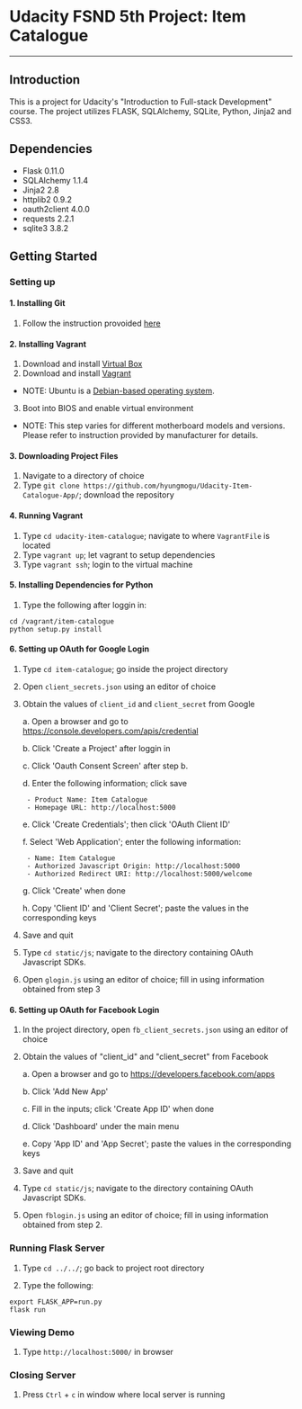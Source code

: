 # Udacity FSND 5th Project: Item Catalogue

---

## Introduction

This is a project for Udacity's "Introduction to Full-stack Development" course. The project utilizes FLASK, SQLAlchemy, SQLite, Python, Jinja2 and CSS3.

## Dependencies
- Flask 0.11.0
- SQLAlchemy 1.1.4
- Jinja2 2.8
- httplib2 0.9.2
- oauth2client 4.0.0
- requests 2.2.1
- sqlite3 3.8.2

## Getting Started
### Setting up

#### 1. Installing Git

1. Follow the instruction provoided [here](https://www.atlassian.com/git/tutorials/install-git)

#### 2. Installing Vagrant

1. Download and install [Virtual Box](https://www.virtualbox.org/)
2. Download and install [Vagrant](https://www.vagrantup.com/downloads.html)
  - NOTE: Ubuntu is a [Debian-based operating system](https://en.wikipedia.org/wiki/Ubuntu_(operating_system)).
3. Boot into BIOS and enable virtual environment
  - NOTE: This step varies for different motherboard models and versions. Please refer to instruction provided by manufacturer for details.  

#### 3. Downloading Project Files

1. Navigate to a directory of choice
2. Type `git clone https://github.com/hyungmogu/Udacity-Item-Catalogue-App/`; download the repository

#### 4. Running Vagrant

1. Type `cd udacity-item-catalogue`; navigate to where `VagrantFile` is located
2. Type `vagrant up`; let vagrant to setup dependencies
3. Type `vagrant ssh`; login to the virtual machine

#### 5. Installing Dependencies for Python

1. Type the following after loggin in:
```
cd /vagrant/item-catalogue
python setup.py install
```

#### 6. Setting up OAuth for Google Login

1. Type `cd item-catalogue`; go inside the project directory
2. Open `client_secrets.json` using an editor of choice
3. Obtain the values of `client_id` and `client_secret` from Google

   a. Open a browser and go to https://console.developers.com/apis/credential
   
   b. Click 'Create a Project' after loggin in
   
   c. Click 'Oauth Consent Screen' after step b.
   
   d. Enter the following information; click save

        - Product Name: Item Catalogue
        - Homepage URL: http://localhost:5000

   e. Click 'Create Credentials'; then click 'OAuth Client ID'
   
   f. Select 'Web Application'; enter the following information:
 
        - Name: Item Catalogue
        - Authorized Javascript Origin: http://localhost:5000
        - Authorized Redirect URI: http://localhost:5000/welcome

   g. Click 'Create' when done
   
   h. Copy 'Client ID' and 'Client Secret'; paste the values in the corresponding keys

4. Save and quit
5. Type `cd static/js`; navigate to the directory containing OAuth Javascript SDKs.
6. Open `glogin.js` using an editor of choice; fill in using information obtained from step 3

#### 6. Setting up OAuth for Facebook Login

1. In the project directory, open `fb_client_secrets.json` using an editor of choice
2. Obtain the values of "client_id" and "client_secret" from Facebook

   a. Open a browser and go to https://developers.facebook.com/apps
   
   b. Click 'Add New App'
   
   c. Fill in the inputs; click 'Create App ID' when done
   
   d. Click 'Dashboard' under the main menu
   
   e. Copy 'App ID' and 'App Secret'; paste the values in the corresponding keys
   
4. Save and quit
5. Type `cd static/js`; navigate to the directory containing OAuth Javascript SDKs.
6. Open `fblogin.js` using an editor of choice; fill in using information obtained from step 2.


### Running Flask Server

1. Type `cd ../../`; go back to project root directory

2. Type the following:
```
export FLASK_APP=run.py
flask run
```

### Viewing Demo

1. Type `http://localhost:5000/` in browser

### Closing Server

1. Press `Ctrl` + `c` in window where local server is running

